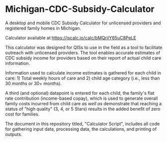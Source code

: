 # Michigan-CDC-Subsidy-Calculator
A desktop and mobile CDC Subsidy Calculator for unlicensed providers and registered family homes in Michigan.

Calculator available at    https://jscalc.io/calc/bMQriIY65uC8PeLE

This calculator was designed for QISs to use in the field as a tool to facilitate outreach with unlicensed providers.  The tool enables accurate estimates of CDC subsidy income for providers based on their report of actual child care information.  

Information used to calculate income estimates is gathered for each child in care:  1) Total weekly hours of care and 2) child age category (i.e., less than 30 months or 30+ months).  

A third (and optional) datapoint is entered for each child, the family's flat rate contribution (income-based copay), which is used to generate overall family costs incurred from child care *as well as* demonstrate that reaching a status of "high quality" (3, 4, or 5 Stars) results in the added benefit of zero cost for families.

The document in this repository titled, "Calculator Script", includes all code for gathering input data, processing data, the calculations, and printing of outputs.

